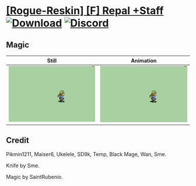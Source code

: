 # [\[Rogue-Reskin\] \[F\] Repal +Staff](./) [![Download](https://img.shields.io/badge/Download--red?style=social&logo=github)](https://minhaskamal.github.io/DownGit/#/home?url=https://github.com/Klokinator/FE-Repo/tree/main/Battle%20Animations%2FInfantry%20-%20(Swd)%20Thieves%2C%20Rogues%2C%20Assassins%2F%5BRogue-Reskin%5D%20%5BF%5D%20Repal%20%2BStaff%2F6.%20Magic) [![Discord](https://img.shields.io/badge/Discord--blue?style=social&logo=discord)](https://discord.gg/C7VNGnyTPA)

## Magic

| Still | Animation |
| :---: | :-------: |
| ![Magic still](./Magic_000.png) | ![Magic](./Magic.gif) |

## Credit

Pikmin1211, Maiser6, Ukelele, SD9k, Temp, Black Mage, Wan, Sme.

Knife by Sme.

Magic by SaintRubenio.
